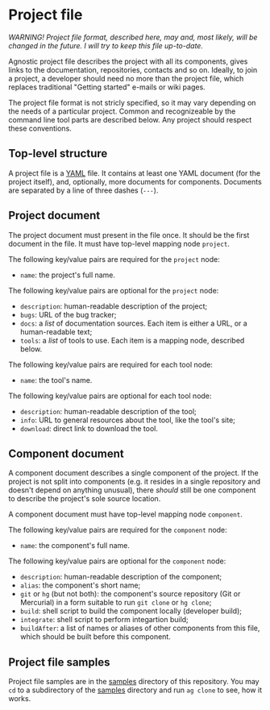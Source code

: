 
# Project file

*WARNING! Project file format, described here, may and, most likely, will be changed in the future. I will try to keep this file up-to-date.*

Agnostic project file describes the project with all its components, gives links to the documentation, repositories, contacts and so on. Ideally, to join a project, a developer should need no more than the project file, which replaces traditional "Getting started" e-mails or wiki pages.

The project file format is not stricly specified, so it may vary depending on the needs of a particular project. Common and recognizeable by the command line tool parts are described below. Any project should respect these conventions. 

## Top-level structure

A project file is a [YAML](http://www.yaml.org/spec/1.2/spec.html) file. It contains at least one YAML document (for the project itself), and, optionally, more documents for components. Documents are separated by a line of three dashes (`---`).

## Project document

The project document must present in the file once. It should be the first document in the file. It must have top-level mapping node `project`.

The following key/value pairs are required for the `project` node:

* `name`: the project's full name.

The following key/value pairs are optional for the `project` node:

* `description`: human-readable description of the project;
* `bugs`: URL of the bug tracker;
* `docs`: a *list* of documentation sources. Each item is either a URL, or a human-readable text;
* `tools`: a *list* of tools to use. Each item is a mapping node, described below.

The following key/value pairs are required for each tool node:

* `name`: the tool's name.

The following key/value pairs are optional for each tool node:

* `description`: human-readable description of the tool;
* `info`: URL to general resources about the tool, like the tool's site;
* `download`: direct link to download the tool.

## Component document

A component document describes a single component of the project. If the project is not split into components (e.g. it resides in a single repository and doesn't depend on anything unusual), there *should* still be one component to describe the project's sole source location.

A component document must have top-level mapping node `component`. 

The following key/value pairs are required for the `component` node:

* `name`: the component's full name.

The following key/value pairs are optional for the `component` node:

* `description`: human-readable description of the component;
* `alias`: the component's short name;
* `git` or `hg` (but not both): the component's source repository (Git or Mercurial) in a form suitable to run `git clone` or `hg clone`;
* `build`: shell script to build the component locally (developer build);
* `integrate`: shell script to perform integartion build;
* `buildAfter`: a list of names or aliases of other components from this file, which should be built before this component.

## Project file samples

Project file samples are in the [samples](samples/) directory of this repository. You may `cd` to a subdirectory of the [samples](samples/) directory and run `ag clone` to see, how it works. 
